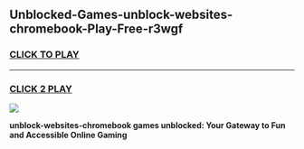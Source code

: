 
## Unblocked-Games-unblock-websites-chromebook-Play-Free-r3wgf
<h3>
<a href="https://premium76.site?title=unblock-websites-chromebook&ref=23A">CLICK TO PLAY</a></h3>
<hr>

<h3>
<a href="https://premium76.site?title=unblock-websites-chromebook&ref=23A">CLICK 2 PLAY</a>
  
</h3>

<a href="https://premium76.site?title=unblock-websites-chromebook&ref=23A"><img src="https://clearcache.store/games.png"></a>


**unblock-websites-chromebook games unblocked: Your Gateway to Fun and Accessible Online Gaming**
